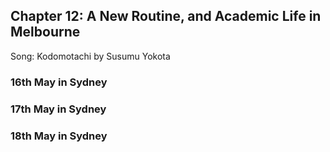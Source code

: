 ## Chapter 12: A New Routine, and Academic Life in Melbourne
Song: Kodomotachi by Susumu Yokota

### 16th May in Sydney


### 17th May in Sydney


### 18th May in Sydney